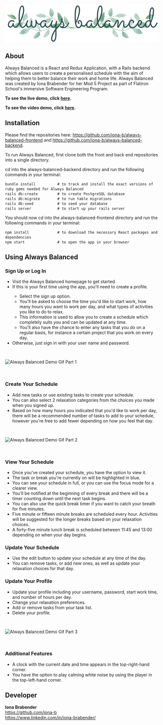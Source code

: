 ![always balanced logo](src/images/always-balanced-readme.png)

## About

Always Balanced is a React and Redux Application, with a Rails backend which allows users to create a personalised schedule with the aim of helping them to better balance their work and home life. Always Balanced was created by Iona Brabender for her Mod 5 Project as part of Flatiron School's immersive Software Engineering Program.

**To see the live demo, click [here](https://always-balanced-frontend.herokuapp.com/).**

**To see the video demo, click [here](https://www.youtube.com/watch?v=qA_5IIvbeGw).**


## Installation

Please find the repositories here: https://github.com/iona-b/always-balanced-frontend and https://github.com/iona-b/always-balanced-backend.

To run Always Balanced, first clone both the front and back end repositories into a single directory. 

cd into the always-balanced-backend directory and run the following commands in your terminal:

```
bundle install          # to track and install the exact versions of ruby gems needed for Always Balanced
rails db:create         # to create PostgreSQL database
rails db:migrate        # to run table migrations
rails db:seed           # to seed your database
rails server            # to start up your rails server
```

You should now cd into the always-balanced-frontend directory and run the following commands in your terminal:

```
npm install             # to download the necessary React packages and dependencies
npm start               # to open the app in your browser
```

## Using Always Balanced

### Sign Up or Log In
<ul>
    <li>Visit the Always Balanced homepage to get started.</li>
    <li>If this is your first time using the app, you'll need to create a profile.</li>
    <ul>
        <li>Select the sign up option.</li>
        <li>You'll be asked to choose the time you'd like to start work, how many hours you want to work per day, and what types of activities you like to do to relax.</li>
        <li>This information is used to allow you to create a schedule which completely suits you and can be updated at any time.</li>
        <li>You'll also have the chance to enter any tasks that you do on a regular basis, for instance a certain project that you work on every day.</li>
    </ul>
    <li>Otherwise, just sign in with your user name and password.</li>
</ul>

<br>

![Always Balanced Demo Gif Part 1](https://media.giphy.com/media/ftZfUNGMJkF49L5uA5/giphy.gif)

<br>

### Create Your Schedule
<ul>
    <li>Add new tasks or use existing tasks to create your schedule.</li>
    <li>You can also select 2 relaxation categories from the choices you made when you signed up.</li>
    <li>Based on how many hours you indicated that you'd like to work per day, there will be a recommended number of tasks to add to your schedule, however you're free to add fewer depending on how you feel that day.</li>
</ul>

<br>

![Always Balanced Demo Gif Part 2](https://media.giphy.com/media/SANhGIKcw3WB43l2LD/giphy.gif)

<br>

### View Your Schedule
<ul>
    <li>Once you've created your schedule, you have the option to view it.</li>
    <li>The task or break you're currently on will be highlighted in blue.</li>
    <li>You can see your schedule in full, or you can use the focus mode for a clearer view.</li>
    <li>You'll be notified at the beginning of every break and there will be a timer counting down until the next task begins.</li>
    <li>You can also use the quick break timer if you want to catch your breath for five minutes.</li>
    <li>Five minute or fifteen minute breaks are scheduled every hour. Activities will be suggested for the longer breaks based on your relaxation choices.</li>
    <li>A forty-five minute lunch break is scheduled between 11:45 and 13:00 depending on when your day begins.</li>
</ul>

### Update Your Schedule
<ul>
    <li>Use the edit button to update your schedule at any time of the day.
    <li>You can remove tasks, or add new ones, as well as update your relaxation choices for that day.
</ul>

### Update Your Profile
<ul>
    <li>Update your profile including your username, password, start work time, and number of hours per day.
    <li>Change your relaxation preferences.
    <li>Add or remove tasks from your task list.
    <li>Delete your profile.
</ul>

<br>

![Always Balanced Demo Gif Part 3](https://media.giphy.com/media/iGG0xQuGvRmQ6mF99O/giphy.gif)

<br>

### Additional Features
<ul>
    <li>A clock with the current date and time appears in the top-right-hand corner.
    <li>You have the option to play calming white noise by using the player in the top-left-hand corner.
</ul>


## Developer

**Iona Brabender**<br>
https://github.com/iona-b<br>
https://www.linkedin.com/in/iona-brabender/